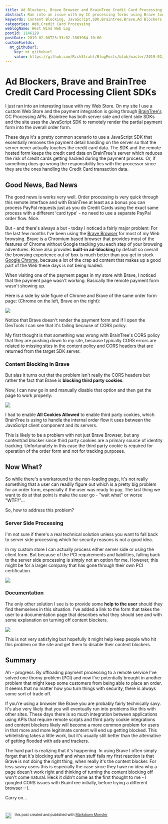 ```yaml
---
title: Ad Blockers, Brave Browser and BrainTree Credit Card Processing SDKs
abstract: Ran into an issue with my CC processing forms using Brave today. Brave is a Chromium based browser, but it includes built-in, on-by-default content blocking which apparently causes my order forms to not work as scripts and related page cookies aren't being loaded. Here's what happened and some thoughts on how to work around this.
keywords: Content Blocking, JavaScript,SDK,Braintree,Brave,Ad Blockers
categories: Web,Credit Card Processing
weblogName: West Wind Web Log
postId: 1146129
postDate: 2019-02-08T23:33:02.2863964-10:00
customFields:
  mt_githuburl:
    key: mt_githuburl
    value: https://github.com/RickStrahl/BlogPosts/blob/master/2019-02/Ad-Blockers-and-BrainTree-Credit-Card-Processing-SDKs/AdBlockersAndBraintreeCreditCardProcessingSdks.md
---
```

# Ad Blockers, Brave and BrainTree Credit Card Processing Client SDKs

I just ran into an interesting issue with my Web Store. On my site I use a custom Web Store and the payment integration is going through [BrainTree's](https://www.braintreepayments.com/) CC Processing APIs. Braintree has both server side and client side SDKs and the site uses the JavaScript SDK to remotely render the partial payment form into the overall order form. 

These days it's a pretty common scenario to use a JavaScript SDK that essentially removes the payment detail handling on the server so that the server never actually touches the credit card data. The SDK and the remote hosted form keeps the credit card data on BrainTree's server which reduces the risk of credit cards getting hacked during the payment process. Or, if something does go wrong the responsibility lies with the processor since they are the ones handling the Credit Card transaction data.

## Good News, Bad News
The good news is works very well. Order processing is very quick through this remote interface and with BrainTree at least as a bonus you can process PayPal requests just as you do Credit Cards using the exact same process with a different 'card type' - no need to use a separate PayPal order flow. Nice.

But - and there's always a but - today I noticed a fairly major problem: For the last few months I've been using the [Brave Browser](https://brave.com/) for most of my Web browsing. Brave is a Chromium based browser that provides most of the features of Chrome without Google tracking you each step of your browsing adventures. Brave also provides **built-in ad-blocking** by default so overall the browsing experience out of box is much better than you get in stock [Google Chrome](https://www.google.com/chrome/), because a lot of the crap ad content that makes up a good part of the Web these days is not being loaded.

When visiting one of the payment pages in my store with Brave, I noticed that the payment page wasn't working. Basically the remote payment form wasn't showing up.

Here is a side by side figure of Chrome and Brave of the same order form page: (Chrome on the left, Brave on the right):

![](ChromeAndBravePaymentPage.png)

Notice that Brave doesn't render the payment form and if I open the DevTools I can see that it's failing because of CORS policy.

My first thought is that something was wrong with BrainTree's CORS policy that they are pushing down to my site, because typically CORS errors are related to missing sites in the content policy and CORS headers that are returned from the target SDK server.

### Content Blocking in Brave
But alas it turns out that the problem isn't really the CORS headers but rather the fact that  Brave is **blocking third party cookies**. 

Now, I can now go in and manually disable that option and then get the page to work properly:

![](TurningOffContentBlockers.png)

I had to enable **All Cookies Allowed** to enable third party cookies, which BrainTree is using to handle the internal order flow it uses between the JavaScript client component and its servers.

This is likely to be a problem with not just Brave Browser, but any content/ad blocker since third party cookies are a primary source of identity tracking. Unfortunately in this case the third party cookie is required for operation of the order form and not for tracking purposes.

## Now What?
So while there's a workaround to the non-loading page, it's not really something that a user can readily figure out which is a pretty big problem for an order form, especially if the user was ready to pay. The last thing we want to do at that point is make the user go - "wait what" or worse "WTF?"...

So, how to address this problem?

### Server Side Processing 
I'm not sure if there's a real technical solution unless you want to fall back to server side processing which for security reasons is not a good idea. 

In my custom store I can actually process either server side or using the client form. But because of the PCI requirements and liabilities, falling back to the server side processing is simply not an option for me. However, this might be for a larger company that has gone through their own PCI certification.

![](ServerSideProcessing.png)

### Documentation
The only other solution I see is to provide some **help to the user** should they find themselves in this situation. I've added a link to the form that takes the user to a documentation page that describes what they should see and with some explanation on turning off content blockers.

![](HelpLink.png)

This is not very satisfying but hopefully it might help keep people who hit this problem on the site and get them to disable their content blockers.

## Summary
Ah - progress. By offloading payment processing to a remote service I've solved one thorny problem (PCI) and now I've potentially brought in another problem that might keep some customers from being able to place an order. It seems that no matter how you turn things with security, there is always some sort of trade off.

If you're using a browser like Brave you are probably fairly technically savy. It's also very likely that you will eventually run into problems like this with other sites. These days there is so much integration between applications using APIs that require remote scripts and third party cookie integrations and content blockers likely will become a more common problem for users in that more and more legitimate content will end up getting blocked. This whitelisting takes a little work, but it's usually still better than the alternative of getting flooded with ads and trackers.

The hard part is realizing that it's happening. In using Brave I often simply forget that it's blocking stuff and when stuff fails my first reaction is that Brave is not doing the right thing, when really it's the content blocker. For less savvy users this is especially the case since they have no idea why a page doesn't work right and thinking of turning the content blocking off won't come natural. Heck it didn't come as the first thought to me - I googled CORS issues with BrainTree initially, before trying a different browser :-). 

Carry on...

<div style="margin-top: 30px;font-size: 0.8em;
            border-top: 1px solid #eee;padding-top: 8px;">
    <img src="https://markdownmonster.west-wind.com/favicon.png"
         style="height: 20px;float: left; margin-right: 10px;"/>
    this post created and published with 
    <a href="https://markdownmonster.west-wind.com" 
       target="top">Markdown Monster</a> 
</div>